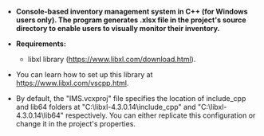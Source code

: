 - <b>Console-based inventory management system in C++ (for Windows users only). The program generates .xlsx file in the project's source directory to enable users to visually monitor their inventory.</b>

- <b>Requirements:</b>
  - libxl library (https://www.libxl.com/download.html).

- You can learn how to set up this library at https://www.libxl.com/vscpp.html.
- By default, the "IMS.vcxproj" file specifies the location of include_cpp and lib64 folders at "C:\libxl-4.3.0.14\include_cpp" and "C:\libxl-4.3.0.14\lib64" respectively. You can either replicate this configuration or change it in the project's properties.
  
